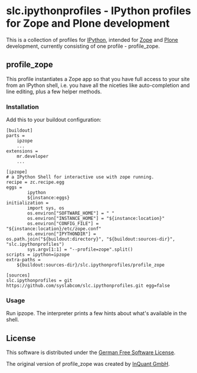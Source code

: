 # slc.ipythonprofiles - IPython profiles for Zope and Plone development

This is a collection of profiles for [IPython](https://pypi.org/project/ipython/), intended for [Zope](https://www.zope.org/) and [Plone](https://plone.org/) development, currently consisting of one profile - profile_zope.

## profile_zope

This profile instantiates a Zope app so that you have full access to your site from an IPython shell, i.e. you have all the niceties like auto-completion and line editing, plus a few helper methods.

### Installation

Add this to your buildout configuration:

    [buildout]
    parts =
        ipzope
        ...
    extensions =
        mr.developer
        ...

    [ipzope]
    # a IPython Shell for interactive use with zope running.
    recipe = zc.recipe.egg
    eggs =
            ipython
            ${instance:eggs}
    initialization =
            import sys, os
            os.environ["SOFTWARE_HOME"] = " "
            os.environ["INSTANCE_HOME"] = "${instance:location}"
            os.environ["CONFIG_FILE"] = "${instance:location}/etc/zope.conf"
            os.environ["IPYTHONDIR"] = os.path.join("${buildout:directory}", "${buildout:sources-dir}", "slc.ipythonprofiles")
            sys.argv[1:1] = "--profile=zope".split()
    scripts = ipython=ipzope
    extra-paths =
        ${buildout:sources-dir}/slc.ipythonprofiles/profile_zope

    [sources]
    slc.ipythonprofiles = git https://github.com/syslabcom/slc.ipythonprofiles.git egg=false

### Usage

Run ipzope. The interpreter prints a few hints about what's available in the shell.

## License

This software is distributed under the [German Free Software License](http://www.d-fsl.org).

The original version of profile_zope was created by [InQuant GmbH](https://www.inquant.de/).
